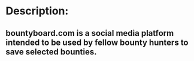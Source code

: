 # Description:
## bountyboard.com is a social media platform intended to be used by fellow bounty hunters to save selected bounties. 